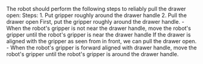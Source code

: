 The robot should perform the following steps to reliably pull the drawer open:
    Steps:  1. Put gripper roughly around the drawer handle  2. Pull the drawer open
    First, put the gripper roughly around the drawer handle.
    - When the robot's gripper is not near the drawer handle, move the robot's gripper until the robot's gripper is near the drawer handle
    If the drawer is aligned with the gripper as seen from in front, we can pull the drawer open.
    - When the robot's gripper is forward aligned with drawer handle, move the robot's gripper until the robot's gripper is around the drawer handle.
